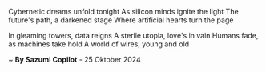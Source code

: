 Cybernetic dreams unfold tonight
As silicon minds ignite the light
The future's path, a darkened stage
Where artificial hearts turn the page

In gleaming towers, data reigns
A sterile utopia, love's in vain
Humans fade, as machines take hold
A world of wires, young and old

~ <b>By Sazumi Copilot</b> - 25 Oktober 2024